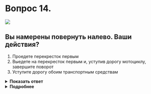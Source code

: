 # Вопрос 14.

![](https://s.drom.ru/i24228/pdd/tickets/2016/1543885091.jpg)

## Вы намерены повернуть налево. Ваши действия?

1. Проедете перекресток первым
2. Выедете на перекресток первым и, уступив дорогу мотоциклу, завершите поворот
3. Уступите дорогу обоим транспортным средствам

<details>
<summary><b>Показать ответ</b></summary>
Правильный ответ: 2
</details>
<details>
<summary><b>Подробнее</b></summary>
Перекрёсток равнозначный. Водители между собой руководствуются «правилом правой руки». Первым начинаете движение Вы, поскольку в первоначальный момент не имеете помехи справа. Выкатившись на перекрёсток, перед самым поворотом налево останавливаетесь. После этого по траектории движения легкового автомобиля будет отсутствовать помеха справа - проезжает через перекрёсток первым, мотоциклист - вторым, Вы - последним.
(Пункт 13.11 ПДД)
</details>